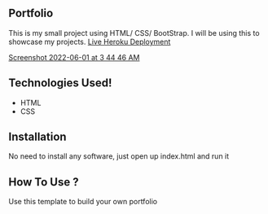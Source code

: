 ## Portfolio
This is my small project using HTML/ CSS/ BootStrap. I will be using this to showcase my projects.
[Live Heroku Deployment](https://portfolio-soheil.herokuapp.com/)

[Screenshot 2022-06-01 at 3 44 46 AM](https://user-images.githubusercontent.com/104791915/171293450-dd78e8ed-2f1c-4685-a128-9be885edc33c.png)
## Technologies Used!

* HTML
* CSS

## Installation
No need to install any software, just open up index.html and run it

## How To Use ?
Use this template to build your own portfolio
